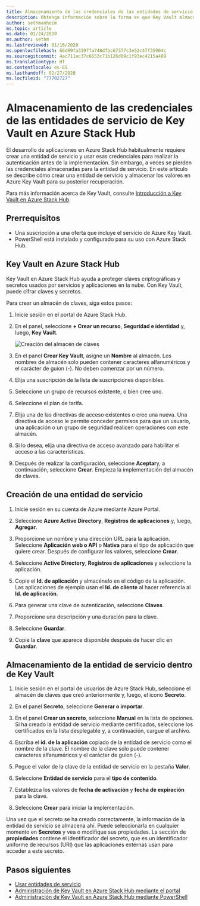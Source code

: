 ```yaml
---
title: Almacenamiento de las credenciales de las entidades de servicio de Key Vault en Azure Stack Hub
description: Obtenga información sobre la forma en que Key Vault almacena las credenciales de una entidad de servicio en Azure Stack Hub
author: sethmanheim
ms.topic: article
ms.date: 01/24/2020
ms.author: sethm
ms.lastreviewed: 01/16/2020
ms.openlocfilehash: 66d69fa3397fa748dfbc67377c3e52c47f35904c
ms.sourcegitcommit: 4ac711ec37c6653c71b126d09c1f93ec4215a489
ms.translationtype: HT
ms.contentlocale: es-ES
ms.lasthandoff: 02/27/2020
ms.locfileid: "77702727"
---
```

# <a name="store-service-principal-credentials-in-azure-stack-hub-key-vault"></a>Almacenamiento de las credenciales de las entidades de servicio de Key Vault en Azure Stack Hub

El desarrollo de aplicaciones en Azure Stack Hub habitualmente requiere crear una entidad de servicio y usar esas credenciales para realizar la autenticación antes de la implementación. Sin embargo, a veces se pierden las credenciales almacenadas para la entidad de servicio. En este artículo se describe cómo crear una entidad de servicio y almacenar los valores en Azure Key Vault para su posterior recuperación.

Para más información acerca de Key Vault, consulte [Introducción a Key Vault en Azure Stack Hub](azure-stack-key-vault-intro.md).

## <a name="prerequisites"></a>Prerrequisitos

- Una suscripción a una oferta que incluye el servicio de Azure Key Vault.
- PowerShell está instalado y configurado para su uso con Azure Stack Hub.

## <a name="key-vault-in-azure-stack-hub"></a>Key Vault en Azure Stack Hub

Key Vault en Azure Stack Hub ayuda a proteger claves criptográficas y secretos usados por servicios y aplicaciones en la nube. Con Key Vault, puede cifrar claves y secretos.

Para crear un almacén de claves, siga estos pasos:

1. Inicie sesión en el portal de Azure Stack Hub.

2. En el panel, seleccione **+ Crear un recurso**, **Seguridad e identidad** y, luego, **Key Vault**.

   ![Creación del almacén de claves](media/azure-stack-key-vault-store-credentials/create-key-vault.png)

3. En el panel **Crear Key Vault**, asigne un **Nombre** al almacén. Los nombres de almacén solo pueden contener caracteres alfanuméricos y el carácter de guion (-). No deben comenzar por un número.

4. Elija una suscripción de la lista de suscripciones disponibles.

5. Seleccione un grupo de recursos existente, o bien cree uno.

6. Seleccione el plan de tarifa.

7. Elija una de las directivas de acceso existentes o cree una nueva. Una directiva de acceso le permite conceder permisos para que un usuario, una aplicación o un grupo de seguridad realicen operaciones con este almacén.

8. Si lo desea, elija una directiva de acceso avanzado para habilitar el acceso a las características.

9. Después de realizar la configuración, seleccione **Aceptar**y, a continuación, seleccione **Crear**. Empieza la implementación del almacén de claves.

## <a name="create-a-service-principal"></a>Creación de una entidad de servicio

1. Inicie sesión en su cuenta de Azure mediante Azure Portal.

2. Seleccione **Azure Active Directory**, **Registros de aplicaciones** y, luego, **Agregar**.

3. Proporcione un nombre y una dirección URL para la aplicación. Seleccione **Aplicación web o API** o **Nativa** para el tipo de aplicación que quiere crear. Después de configurar los valores, seleccione **Crear**.

4. Seleccione **Active Directory**, **Registros de aplicaciones** y seleccione la aplicación.

5. Copie el **Id. de aplicación** y almacénelo en el código de la aplicación. Las aplicaciones de ejemplo usan el **Id. de cliente** al hacer referencia al **Id. de aplicación**.

6. Para generar una clave de autenticación, seleccione **Claves**.

7. Proporcione una descripción y una duración para la clave.

8. Seleccione **Guardar**.

9. Copie la **clave** que aparece disponible después de hacer clic en **Guardar**.

## <a name="store-the-service-principal-inside-key-vault"></a>Almacenamiento de la entidad de servicio dentro de Key Vault

1. Inicie sesión en el portal de usuarios de Azure Stack Hub, seleccione el almacén de claves que creó anteriormente y, luego, el icono **Secreto**.

2. En el panel **Secreto**, seleccione **Generar o importar**.

3. En el panel **Crear un secreto**, seleccione **Manual** en la lista de opciones. Si ha creado la entidad de servicio mediante certificados, seleccione los certificados en la lista desplegable y, a continuación, cargue el archivo.

4. Escriba el **id. de la aplicación** copiado de la entidad de servicio como el nombre de la clave. El nombre de la clave solo puede contener caracteres alfanuméricos y el carácter de guion (-).

5. Pegue el valor de la clave de la entidad de servicio en la pestaña **Valor**.

6. Seleccione **Entidad de servicio** para el **tipo de contenido**.

7. Establezca los valores de **fecha de activación** y **fecha de expiración** para la clave.

8. Seleccione **Crear** para iniciar la implementación.

Una vez que el secreto se ha creado correctamente, la información de la entidad de servicio se almacena ahí. Puede seleccionarla en cualquier momento en **Secretos** y vea o modifique sus propiedades. La sección de **propiedades** contiene el identificador del secreto, que es un identificador uniforme de recursos (URI) que las aplicaciones externas usan para acceder a este secreto.

## <a name="next-steps"></a>Pasos siguientes

- [Usar entidades de servicio](azure-stack-create-service-principals.md)
- [Administración de Key Vault en Azure Stack Hub mediante el portal](azure-stack-key-vault-manage-portal.md)  
- [Administración de Key Vault en Azure Stack Hub mediante PowerShell](azure-stack-key-vault-manage-powershell.md)
